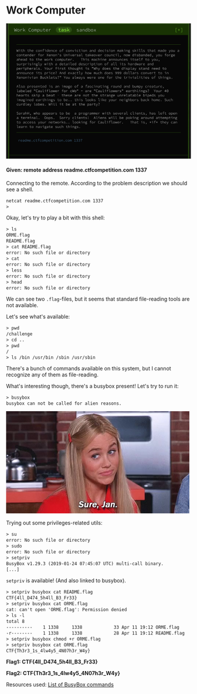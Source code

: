 # Work Computer

![img](./assets/work-computer-task.png)

#### **Given:** remote address readme.ctfcompetition.com 1337

Connecting to the remote. According to the problem description we should see a shell.
```
netcat readme.ctfcompetition.com 1337
> 
```
Okay, let's try to play a bit with this shell:
```
> ls
ORME.flag
README.flag
> cat README.flag
error: No such file or directory
> cat    
error: No such file or directory
> less
error: No such file or directory
> head
error: No such file or directory
```
We can see two `.flag`-files, but it seems that standard file-reading tools are not available.

Let's see what's available:
```
> pwd
/challenge
> cd ..
> pwd
/
> ls /bin /usr/bin /sbin /usr/sbin
```
There's a bunch of commands available on this system, but I cannot recognize any of them as file-reading.

What's interesting though, there's a busybox present! Let's try to run it:
```
> busybox
busybox can not be called for alien reasons.
```
![img](./assets/sure-jan.png)

Trying out some privileges-related utils:
```
> su
error: No such file or directory
> sudo
error: No such file or directory
> setpriv
BusyBox v1.29.3 (2019-01-24 07:45:07 UTC) multi-call binary.
[...]
```
`setpriv` is available! (And also linked to busybox).
```
> setpriv busybox cat README.flag
CTF{4ll_D474_5h4ll_B3_Fr33}
> setpriv busybox cat ORME.flag
cat: can't open 'ORME.flag': Permission denied
> ls -l
total 8
----------    1 1338     1338            33 Apr 11 19:12 ORME.flag
-r--------    1 1338     1338            28 Apr 11 19:12 README.flag
> setpriv busybox chmod +r ORME.flag
> setpriv busybox cat ORME.flag
CTF{Th3r3_1s_4lw4y5_4N07h3r_W4y}
```

**Flag1: CTF{4ll_D474_5h4ll_B3_Fr33}**

**Flag2: CTF{Th3r3_1s_4lw4y5_4N07h3r_W4y}**

Resources used:
[List of BusyBox commands](https://boxmatrix.info/wiki/BusyBox-Commands)
